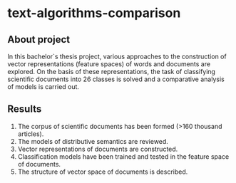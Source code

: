 # text-algorithms-comparison

## About project
In this bachelor`s thesis project, various approaches to the construction of vector representations (feature spaces) of words and documents are explored. On the basis of these representations, the task of classifying scientific documents into 26 classes is solved and a comparative analysis of models is carried out.

## Results
1. The corpus of scientific documents has been formed (>160 thousand articles).
2. The models of distributive semantics are reviewed.
3. Vector representations of documents are constructed.
4. Classification models have been trained and tested in the feature space of documents.
5. The structure of vector space of documents is described.

